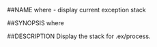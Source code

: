 ##NAME
  where - display current exception stack

##SYNOPSIS
  where

##DESCRIPTION
  Display the stack for .ex/process.
